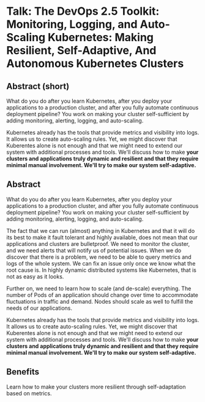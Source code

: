 # Talk: The DevOps 2.5 Toolkit: Monitoring, Logging, and Auto-Scaling Kubernetes: Making Resilient, Self-Adaptive, And Autonomous Kubernetes Clusters

## Abstract (short)

What do you do after you learn Kubernetes, after you deploy your applications to a production cluster, and after you fully automate continuous deployment pipeline? You work on making your cluster self-sufficient by adding monitoring, alerting, logging, and auto-scaling.

Kubernetes already has the tools that provide metrics and visibility into logs. It allows us to create auto-scaling rules. Yet, we might discover that Kuberentes alone is not enough and that we might need to extend our system with additional processes and tools. We'll discuss how to make **your clusters and applications truly dynamic and resilient and that they require minimal manual involvement. We'll try to make our system self-adaptive.**

## Abstract

What do you do after you learn Kubernetes, after you deploy your applications to a production cluster, and after you fully automate continuous deployment pipeline? You work on making your cluster self-sufficient by adding monitoring, alerting, logging, and auto-scaling.

The fact that we can run (almost) anything in Kubernetes and that it will do its best to make it fault tolerant and highly available, does not mean that our applications and clusters are bulletproof. We need to monitor the cluster, and we need alerts that will notify us of potential issues. When we do discover that there is a problem, we need to be able to query metrics and logs of the whole system. We can fix an issue only once we know what the root cause is. In highly dynamic distributed systems like Kubernetes, that is not as easy as it looks.

Further on, we need to learn how to scale (and de-scale) everything. The number of Pods of an application should change over time to accommodate fluctuations in traffic and demand. Nodes should scale as well to fulfill the needs of our applications.

Kubernetes already has the tools that provide metrics and visibility into logs. It allows us to create auto-scaling rules. Yet, we might discover that Kuberentes alone is not enough and that we might need to extend our system with additional processes and tools. We'll discuss how to make **your clusters and applications truly dynamic and resilient and that they require minimal manual involvement. We'll try to make our system self-adaptive.**

## Benefits

Learn how to make your clusters more resilient through self-adaptation based on metrics.